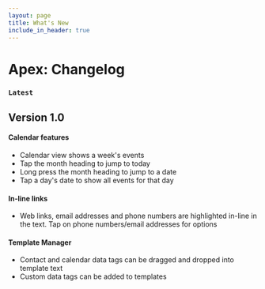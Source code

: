 ```yaml
---
layout: page
title: What's New
include_in_header: true
---
```

# Apex: Changelog

### `Latest`

<!---
## **Version 1.01**

This version is focused on bug fixes and improvements:

#### Bug fixes
- Swiping down on an iOS Contact sheet no longer loses the Contact match
- Editing an appointment title or note now updates the Contact matches
- When deleting a custom data tag the confirmation dialogue should no longer display in caps

#### Improvements
- When Apex Plus is purchased, the notification graphic in Settings now shows the plus background
- A loading spinner now shows when fetching the IAP from the App Store
- The thank you screen after purchasing Apex Plus is now improved
- App Store promo image added
-->

## **Version 1.0**

#### Calendar features
- Calendar view shows a week's events
- Tap the month heading to jump to today
- Long press the month heading to jump to a date
- Tap a day's date to show all events for that day

#### In-line links
- Web links, email addresses and phone numbers are highlighted in-line in the text. Tap on phone numbers/email addresses for options

#### Template Manager
- Contact and calendar data tags can be dragged and dropped into template text
- Custom data tags can be added to templates
